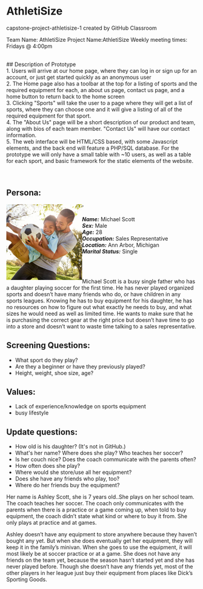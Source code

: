 # **AthletiSize**
capstone-project-athletisize-1 created by GitHub Classroom



Team Name: AthletiSize
Project Name:AthletiSize
Weekly meeting times: Fridays @ 4:00pm 

<br>
## Description of Prototype<br>
1. Users will arrive at our home page, where they can log in or sign up for an account, or just get started quickly as an anonymous user<br>
2. The Home page also has a toolbar at the top for a listing of sports and the required equipment for each, an about us page, contact us page, and a home button to return back to the home screen<br>
3. Clicking "Sports" will take the user to a page where they will get a list of sports, where they can choose one and it will give a listing of all of the required equipment for that sport. <br>
4. The "About Us" page will be a short description of our product and team, along with bios of each team member. "Contact Us" will have our contact information.<br>
5. The web interface will be HTML/CSS based, with some Javascript elements, and the back end will feature a PHP/SQL database. For the prototype we will only have a small table with ~10 users, as well as a table for each sport, and basic framework for the static elements of the website. <br><br><br>




## Persona:
<img src="GettyImages-1030913102-1.jpg" width="200" height="200" align="left" />'

***Name:*** Michael Scott<br>
***Sex:*** Male<br>
***Age:*** 28<br>
***Occupation:*** Sales Representative<br>
***Location:*** Ann Arbor, Michigan<br>
***Marital Status:*** Single<br>

<br>
<br>

Michael Scott is a busy single father who has a daughter playing soccer for the first time. He has never played organized sports and doesn’t have many friends who do, or have children in any sports leagues. Knowing he has to buy equipment for his daughter, he has no resources on how to figure out what exactly he needs to buy, and what sizes he would need as well as limited time. He wants to make sure that he is purchasing the correct gear at the right price but doesn’t have time to go into a store and doesn’t want to waste time talking to a sales representative. <br>

## Screening Questions:
- What sport do they play?
- Are they a beginner or have they previously played?
- Height, weight, shoe size, age?<br>


## Values: 
- Lack of experience/knowledge on sports equipment
- busy lifestyle

## Update questions:
- How old is his daughter? (It's not in GitHub.)
- What's her name? Where does she play? Who teaches her soccer?
- Is her couch nice? Does the coach communicate with the parents often?
- How often does she play?
- Where would she store/use all her equipment?
- Does she have any friends who play, too?
- Where do her friends buy the equipment?

Her name is Ashley Scott, she is 7 years old..She plays on her school team. The coach teaches her soccer. The coach only communicates with the parents when there is a practice or a game coming up, when told to buy equipment, the coach didn’t state what kind or where to buy it from. She only plays at practice and at games. 

Ashley doesn’t have any equipment to store anywhere because they haven’t bought any yet. But when she does eventually get her equipment, they will keep it in the family’s minivan. When she goes to use the equipment, it will most likely be at soccer practice or at a game. She does not have any friends on the team yet, because the season hasn’t started yet and she has never played before. Though she doesn’t have any friends yet, most of the other players in her league just buy their equipment from places like Dick’s Sporting Goods.

